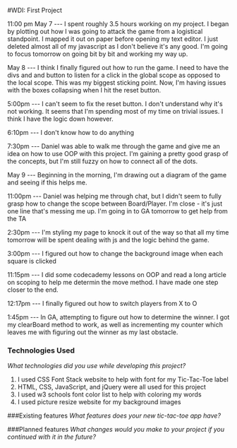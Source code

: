 #WDI: First Project

11:00 pm May 7 --- I spent roughly 3.5 hours working on my project.  I began by plotting out how I was going to attack
the game from a logistical standpoint.  I mapped it out on paper before opening my text editor.  I just deleted almost
all of my javascript as I don't believe it's any good.  I'm going to focus tomorrow on going bit by bit and working my
way up.

May 8 --- I think I finally figured out how to run the game.  I need to have the divs and and button to listen for a click in the global scope as opposed to the local scope.  This was my biggest sticking point.  Now, I'm having issues with the boxes collapsing when I hit the reset button.

5:00pm --- I can't seem to fix the reset button.  I don't understand why it's not working.  It seems that I'm spending most of my time on trivial issues.  I think I have the logic down however.

6:10pm --- I don't know how to do anything

7:30pm --- Daniel was able to walk me through the game and give me an idea on how to use OOP with this project.  I'm gaining a pretty good grasp of the concepts, but I'm still fuzzy on how to connect all of the dots.

May 9 --- Beginning in the morning, I'm drawing out a diagram of the game and seeing if this helps me.

11:00pm --- Daniel was helping me through chat, but I didn't seem to fully grasp how to change the scope between Board/Player.  I'm close - it's just one line that's messing me up.  I'm going in to GA tomorrow to get help from the TA

2:30pm --- I'm styling my page to knock it out of the way so that all my time tomorrow will be spent dealing with js and the logic behind the game.

3:00pm --- I figured out how to change the background image when each square is clicked

11:15pm --- I did some codecademy lessons on OOP and read a long article on scoping to help me determin the move method.  I have made one step closer to the end.

12:17pm --- I finally figured out how to switch players from X to O

1:45pm --- In GA, attempting to figure out how to determine the winner.  I got my clearBoard method to work, as well as incrementing my counter which leaves me with figuring out the winner as my last obstacle.




### Technologies Used
*What technologies did you use while developing this project?*
1) I used CSS Font Stack website to help with font for my Tic-Tac-Toe label
2) HTML, CSS, JavaScript, and jQuery were all used for this project
3) I used w3 schools font color list to help with coloring my words
4) I used picture resize website for my background images

###Existing features
*What features does your new tic-tac-toe app have?*

###Planned features
*What changes would you make to your project if you continued with it in the future?*
